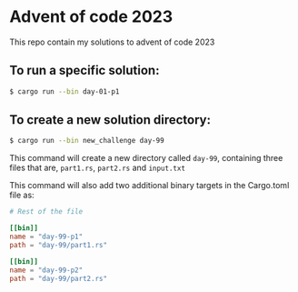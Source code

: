 # Advent of code 2023
This repo contain my solutions to advent of code 2023

## To run a specific solution:
```sh
$ cargo run --bin day-01-p1
```

## To create a new solution directory:
```sh
$ cargo run --bin new_challenge day-99
```

This command will create a new directory called `day-99`, containing three files
that are, `part1.rs`, `part2.rs` and `input.txt`

This command will also add two additional binary targets in the Cargo.toml
file as:
```toml
# Rest of the file

[[bin]]
name = "day-99-p1"
path = "day-99/part1.rs"

[[bin]]
name = "day-99-p2"
path = "day-99/part2.rs"
```
